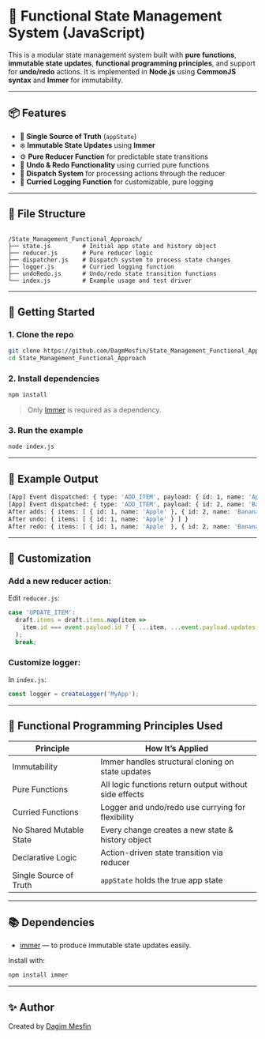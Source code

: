 # 🧠 Functional State Management System (JavaScript)

This is a modular state management system built with **pure functions**, **immutable state updates**, **functional programming principles**, and support for **undo/redo** actions. It is implemented in **Node.js** using **CommonJS syntax** and **Immer** for immutability.

---

## 📦 Features

- 🧱 **Single Source of Truth** (`appState`)
- ❄️ **Immutable State Updates** using **Immer**
- ⚙️ **Pure Reducer Function** for predictable state transitions
- 🔁 **Undo & Redo Functionality** using curried pure functions
- 🧪 **Dispatch System** for processing actions through the reducer
- 📝 **Curried Logging Function** for customizable, pure logging

---

## 📁 File Structure

```

/State_Management_Functional_Approach/
├── state.js         # Initial app state and history object
├── reducer.js       # Pure reducer logic
├── dispatcher.js    # Dispatch system to process state changes
├── logger.js        # Curried logging function
├── undoRedo.js      # Undo/redo state transition functions
└── index.js         # Example usage and test driver

````

---

## 🚀 Getting Started

### 1. Clone the repo

```bash
git clone https://github.com/DagmMesfin/State_Management_Functional_Approach.git
cd State_Management_Functional_Approach
````

### 2. Install dependencies

```bash
npm install
```

> Only [Immer](https://www.npmjs.com/package/immer) is required as a dependency.

### 3. Run the example

```bash
node index.js
```

---

## 🧠 Example Output

```bash
[App] Event dispatched: { type: 'ADD_ITEM', payload: { id: 1, name: 'Apple' } }
[App] Event dispatched: { type: 'ADD_ITEM', payload: { id: 2, name: 'Banana' } }
After adds: { items: [ { id: 1, name: 'Apple' }, { id: 2, name: 'Banana' } ] }
After undo: { items: [ { id: 1, name: 'Apple' } ] }
After redo: { items: [ { id: 1, name: 'Apple' }, { id: 2, name: 'Banana' } ] }
```

---

## 🔧 Customization

### Add a new reducer action:

Edit `reducer.js`:

```js
case 'UPDATE_ITEM':
  draft.items = draft.items.map(item =>
    item.id === event.payload.id ? { ...item, ...event.payload.updates } : item
  );
  break;
```

### Customize logger:

In `index.js`:

```js
const logger = createLogger('MyApp');
```

---

## 🧪 Functional Programming Principles Used

| Principle               | How It’s Applied                                       |
| ----------------------- | ------------------------------------------------------ |
| Immutability            | Immer handles structural cloning on state updates      |
| Pure Functions          | All logic functions return output without side effects |
| Curried Functions       | Logger and undo/redo use currying for flexibility      |
| No Shared Mutable State | Every change creates a new state & history object      |
| Declarative Logic       | Action-driven state transition via reducer             |
| Single Source of Truth  | `appState` holds the true app state                    |

---

## 📚 Dependencies

* [immer](https://www.npmjs.com/package/immer) — to produce immutable state updates easily.

Install with:

```bash
npm install immer
```

---

## ✨ Author

Created by [Dagim Mesfin](https://github.com/DagmMesfin)
